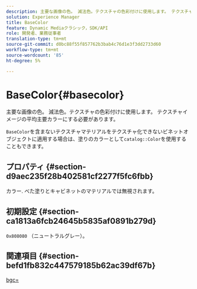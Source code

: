 ```yaml
---
description: 主要な画像の色。 減法色。テクスチャの色彩付けに使用します。 テクスチャイメージの平均主要カラーにする必要があります。
solution: Experience Manager
title: BaseColor
feature: Dynamic Mediaクラシック，SDK/API
role: 開発者、業務従事者
translation-type: tm+mt
source-git-commit: d0bc88f55f857762b3bab4c76d1e3f3dd2733d60
workflow-type: tm+mt
source-wordcount: '85'
ht-degree: 5%

---
```



# BaseColor{#basecolor}

主要な画像の色。 減法色。テクスチャの色彩付けに使用します。 テクスチャイメージの平均主要カラーにする必要があります。

`BaseColor`を含まないテクスチャマテリアルをテクスチャ化できないビネットオブジェクトに適用する場合は、塗りのカラーとして`catalog::Color`を使用することもできます。

## プロパティ {#section-d9aec235f28b402581cf2277f5fc6fbb}

カラー. べた塗りとキャビネットのマテリアルでは無視されます。

## 初期設定 {#section-ca1813a6fcb24645b5835af0891b279d}

`0x808080` （ニュートラルグレー）。

## 関連項目 {#section-befd1fb832c447579185b62ac39df67b}

[bgc=](../../../../../ir-api/http-protocol/image-rendering-api-ref/c-ir-http-protocol-ref/c-ir-http-protocol-command-reference/r-ir-bgc.md#reference-3f5c78cea01c4a85aa582076d23aebb0)
